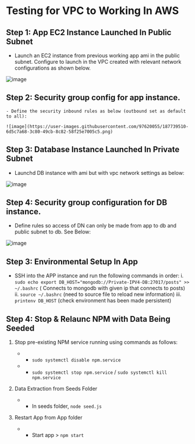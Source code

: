 # Testing for VPC to Working In AWS

## Step 1: App EC2 Instance Launched In Public Subnet  
 
 - Launch an EC2 instance from previous working app ami in the public subnet.  Configure to launch in the VPC created with relevant network configurations as shown below.
 
![image](https://user-images.githubusercontent.com/97620055/187737935-8446aaf8-8eb8-41e3-877f-776fbb0755f8.png)


## Step 2: Security group config for app instance.
  
    - Define the security inbound rules as below (outbound set as default to all): 
    
    ![image](https://user-images.githubusercontent.com/97620055/187739510-6d5c7a68-3c80-49cb-8c82-58f25e7005c5.png)

## Step 3: Database Instance Launched In Private Subnet
  
  - Launchd DB instance with ami but with vpc network settings as below:
  
  ![image](https://user-images.githubusercontent.com/97620055/187746583-b5e51eb7-f4f0-462b-a8d5-5a8084985436.png)

## Step 4: Security group configuration for DB instance.

 - Define rules so access of DN can only be made from app to db and public subnet to db.  See Below: 
  
![image](https://user-images.githubusercontent.com/97620055/187739716-6ae8e3c3-383d-4198-9245-1714e2b27e62.png)


## Step 3: Environmental Setup In App

  - SSH into the APP instance and run the following commands in order:
  i. `sudo echo export DB_HOST="mongodb://Private-IPV4-DB:27017/posts" >> ~/.bashrc` ( Connects to mongodb with given ip that connects to posts)
  ii. `source ~/.bashrc` (need to source file to reload new information)
  iii. `printenv DB_HOST` (check environment has been made persistent)
  
 ## Step 4: Stop & Relaunc NPM with Data Being Seeded
 
 1. Stop pre-existing NPM service running using commands as follows: 
    - * `sudo systemctl disable npm.service`
    - * `sudo systemctl stop npm.service` / `sudo systemctl kill npm.service`
 
 2. Data Extraction from Seeds Folder
    - * In seeds folder, `node seed.js`
 3. Restart App from App folder
    - * Start app > `npm start`
    
    
    


  
